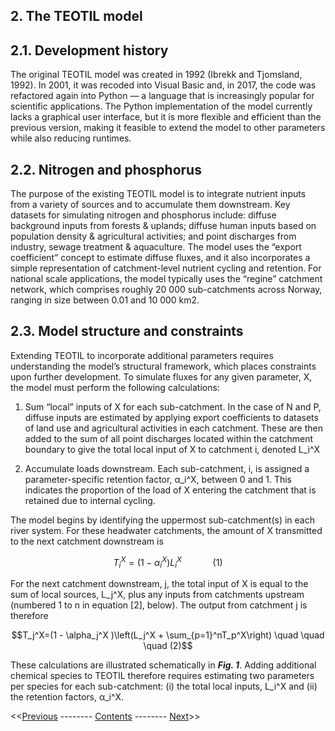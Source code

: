 ## 2. The TEOTIL model

## 2.1. Development history

The original TEOTIL model was created in 1992 (Ibrekk and Tjomsland, 1992). In 2001, it was recoded into Visual Basic and, in 2017, the code was refactored again into Python — a language that is increasingly popular for scientific applications. The Python implementation of the model currently lacks a graphical user interface, but it is more flexible and efficient than the previous version, making it feasible to extend the model to other parameters while also reducing runtimes.

## 2.2. Nitrogen and phosphorus

The purpose of the existing TEOTIL model is to integrate nutrient inputs from a variety of sources and to accumulate them downstream. Key datasets for simulating nitrogen and phosphorus include: diffuse background inputs from forests & uplands; diffuse human inputs based on population density & agricultural activities; and point discharges from industry, sewage treatment & aquaculture. The model uses the “export coefficient” concept to estimate diffuse fluxes, and it also incorporates a simple representation of catchment-level nutrient cycling and retention. For national scale applications, the model typically uses the “regine” catchment network, which comprises roughly 20 000 sub-catchments across Norway, ranging in size between 0.01 and 10 000 km2.

## 2.3. Model structure and constraints

Extending TEOTIL to incorporate additional parameters requires understanding the model’s structural framework, which places constraints upon further development. To simulate fluxes for any given parameter, X, the model must perform the following calculations: 

 1. Sum “local” inputs of X for each sub-catchment. In the case of N and P, diffuse inputs are estimated by applying export coefficients to datasets of land use and agricultural activities in each catchment. These are then added to the sum of all point discharges located within the catchment boundary to give the total local input of X to catchment i, denoted L_i^X

 2. Accumulate loads downstream. Each sub-catchment, i, is assigned a parameter-specific retention factor, α_i^X, between 0 and 1. This indicates the proportion of the load of X entering the catchment that is retained due to internal cycling. 

The model begins by identifying the uppermost sub-catchment(s) in each river system. For these headwater catchments, the amount of X transmitted to the next catchment downstream is

$$T_i^X=(1 - \alpha_i^X ) L_i^X \quad \quad \quad (1)$$

For the next catchment downstream, j, the total input of X is equal to the sum of local sources, L_j^X, plus any inputs from catchments upstream (numbered 1 to n in equation [2], below). The output from catchment j is therefore

$$T_j^X=(1 - \alpha_j^X )\left(L_j^X + \sum_{p=1}^nT_p^X\right) \quad \quad \quad (2)$$

These calculations are illustrated schematically in ***Fig. 1***. Adding additional chemical species to TEOTIL therefore requires estimating two parameters per species for each sub-catchment: (i) the total local inputs, L_i^X and (ii) the retention factors, α_i^X.


<<[Previous](01_metal_behaviour.html) -------- [Contents](00_intro_and_toc.html) -------- [Next]()>>